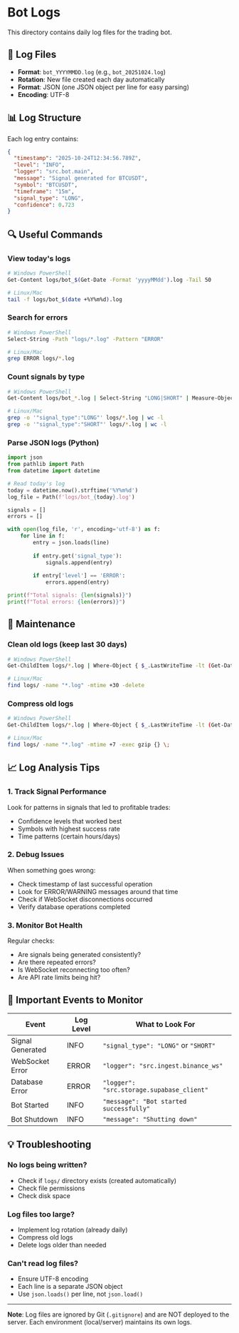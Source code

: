 # Bot Logs

This directory contains daily log files for the trading bot.

## 📁 Log Files

- **Format**: `bot_YYYYMMDD.log` (e.g., `bot_20251024.log`)
- **Rotation**: New file created each day automatically
- **Format**: JSON (one JSON object per line for easy parsing)
- **Encoding**: UTF-8

## 📊 Log Structure

Each log entry contains:
```json
{
  "timestamp": "2025-10-24T12:34:56.789Z",
  "level": "INFO",
  "logger": "src.bot.main",
  "message": "Signal generated for BTCUSDT",
  "symbol": "BTCUSDT",
  "timeframe": "15m",
  "signal_type": "LONG",
  "confidence": 0.723
}
```

## 🔍 Useful Commands

### View today's logs
```bash
# Windows PowerShell
Get-Content logs/bot_$(Get-Date -Format 'yyyyMMdd').log -Tail 50

# Linux/Mac
tail -f logs/bot_$(date +%Y%m%d).log
```

### Search for errors
```bash
# Windows PowerShell
Select-String -Path "logs/*.log" -Pattern "ERROR"

# Linux/Mac
grep ERROR logs/*.log
```

### Count signals by type
```bash
# Windows PowerShell
Get-Content logs/bot_*.log | Select-String "LONG|SHORT" | Measure-Object

# Linux/Mac
grep -o '"signal_type":"LONG"' logs/*.log | wc -l
grep -o '"signal_type":"SHORT"' logs/*.log | wc -l
```

### Parse JSON logs (Python)
```python
import json
from pathlib import Path
from datetime import datetime

# Read today's log
today = datetime.now().strftime('%Y%m%d')
log_file = Path(f'logs/bot_{today}.log')

signals = []
errors = []

with open(log_file, 'r', encoding='utf-8') as f:
    for line in f:
        entry = json.loads(line)
        
        if entry.get('signal_type'):
            signals.append(entry)
        
        if entry['level'] == 'ERROR':
            errors.append(entry)

print(f"Total signals: {len(signals)}")
print(f"Total errors: {len(errors)}")
```

## 🧹 Maintenance

### Clean old logs (keep last 30 days)
```bash
# Windows PowerShell
Get-ChildItem logs/*.log | Where-Object { $_.LastWriteTime -lt (Get-Date).AddDays(-30) } | Remove-Item

# Linux/Mac
find logs/ -name "*.log" -mtime +30 -delete
```

### Compress old logs
```bash
# Windows PowerShell
Get-ChildItem logs/*.log | Where-Object { $_.LastWriteTime -lt (Get-Date).AddDays(-7) } | ForEach-Object { Compress-Archive -Path $_ -DestinationPath "$($_.FullName).zip"; Remove-Item $_ }

# Linux/Mac
find logs/ -name "*.log" -mtime +7 -exec gzip {} \;
```

## 📈 Log Analysis Tips

### 1. Track Signal Performance
Look for patterns in signals that led to profitable trades:
- Confidence levels that worked best
- Symbols with highest success rate
- Time patterns (certain hours/days)

### 2. Debug Issues
When something goes wrong:
- Check timestamp of last successful operation
- Look for ERROR/WARNING messages around that time
- Check if WebSocket disconnections occurred
- Verify database operations completed

### 3. Monitor Bot Health
Regular checks:
- Are signals being generated consistently?
- Are there repeated errors?
- Is WebSocket reconnecting too often?
- Are API rate limits being hit?

## 🚨 Important Events to Monitor

| Event | Log Level | What to Look For |
|-------|-----------|------------------|
| Signal Generated | INFO | `"signal_type": "LONG"` or `"SHORT"` |
| WebSocket Error | ERROR | `"logger": "src.ingest.binance_ws"` |
| Database Error | ERROR | `"logger": "src.storage.supabase_client"` |
| Bot Started | INFO | `"message": "Bot started successfully"` |
| Bot Shutdown | INFO | `"message": "Shutting down"` |

## 💡 Troubleshooting

### No logs being written?
- Check if `logs/` directory exists (created automatically)
- Check file permissions
- Check disk space

### Log files too large?
- Implement log rotation (already daily)
- Compress old logs
- Delete logs older than needed

### Can't read log files?
- Ensure UTF-8 encoding
- Each line is a separate JSON object
- Use `json.loads()` per line, not `json.load()`

---

**Note**: Log files are ignored by Git (`.gitignore`) and are NOT deployed to the server. Each environment (local/server) maintains its own logs.
